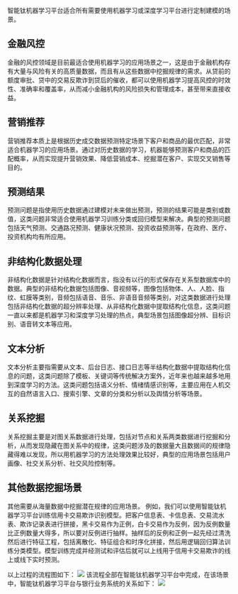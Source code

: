 智能钛机器学习平台适合所有需要使用机器学习或深度学习平台进行定制建模的场景。

## 金融风控
金融的风控领域是目前最适合使用机器学习的应用场景之一，这是由于金融机构存有大量与风险有关的高质量数据，而且有从这些数据中挖掘规律的需求。从贷前的额度审批、贷中的交易反欺诈到贷后的催收，都可以使用机器学习提高风控的时效性、准确率和覆盖率，从而减小金融机构的风险损失和管理成本，甚至带来直接收益。

## 营销推荐
营销推荐本质上是根据历史成交数据预测特定场景下客户和商品的最优匹配，非常适合机器学习的应用场景。通过对历史数据的学习，机器能够预测客户和商品的匹配概率，从而实现提升营销效果、降低营销成本、挖掘潜在客户、实现交叉销售等目的。

## 预测结果
预测问题是指使用历史数据通过建模对未来做出预测，预测的结果可能是类别或数值，这类问题非常适合使用机器学习训练分类或回归模型来解决。典型的预测问题包括天气预测、交通路况预测、健康状况预测、投资收益预测等，在政府、医疗、投资机构均有所应用。

## 非结构化数据处理
非结构化数据是针对结构化数据而言，指没有以行的形式保存在关系型数据库中的数据。典型的非结构化数据包括图像、音视频等，图像包括物体、人、人脸、指纹、虹膜等类别，音频包括语音、音乐、非语音音频等类别，对这类数据进行处理包括非结构化数据的超分辨率处理、从非结构化数据中提取结构化信息，这类问题一直以来都是机器学习和深度学习处理的热点，典型场景包括图像超分辨、目标识别、语音转文本等应用。

## 文本分析
文本分析主要指需要从文本、后台日志、接口日志等半结构化数据中提取结构化信息的问题，这类问题除了模板、关键词等传统解决方案外，近年来也越来越多地用到深度学习的方法。这类问题包括语义分析、情绪情感识别等，主要应用在人机交互的自然语言入口、搜索引擎、文章的分类和分析以及舆情分析等场景。

## 关系挖掘
关系挖掘主要是对图关系数据进行处理，包括对节点和关系两类数据进行挖掘和分析，从而发现隐藏在图关系中的规律，这类问题涉及的数据量大且数据间的规律隐藏得难以发现，所以用机器学习的方法处理效果比较好，典型的应用场景包括用户画像、社交关系分析、社交风险控制等。

## 其他数据挖掘场景
其他需要从海量数据中挖掘潜在规律的应用场景。
例如，我们可以使用智能钛机器学习平台训练信用卡交易欺诈识别模型。把客户信息表、卡信息表、交易流水表、欺诈记录表进行拼接，黑卡交易作为正例，白卡交易作为反例，因为反例数量比正例数量大得多，所以要对反例进行抽样。抽样后的反例和正例一起先经过清洗然后进行特征工程，包括离散化、特征组合和时序化拼接，然后用逻辑回归算法训练分类模型。模型训练完成并经测试和评估后就可以上线用于信用卡交易欺诈的线上或线下实时预测。

以上过程的流程图如下：
![](https://main.qcloudimg.com/raw/d2b4c6d862b9e196214828acf27672ae.png)
该流程全部在智能钛机器学习平台中完成，在该场景中，智能钛机器学习平台与银行业务系统的关系如下：
![](https://main.qcloudimg.com/raw/d3dbf4fcd66a52d6f7347092cc274e42.svg)


